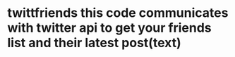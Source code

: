 # twittfriends this code communicates with twitter api to get your friends list and their latest post(text)
